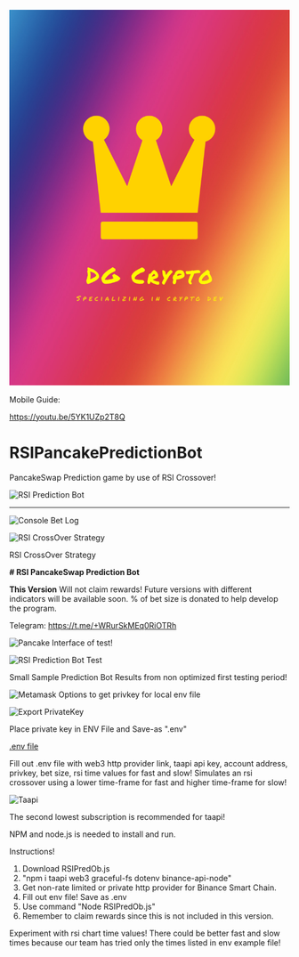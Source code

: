 ![DG Crypto](https://github.com/DGCrypto/PancakeSwap-Prediction-Bot-FREE/blob/main/CE5F5D29-F518-418F-BF5A-83848D64D4D4.jpeg)

Mobile Guide:

https://youtu.be/5YK1UZp2T8Q


# RSIPancakePredictionBot
PancakeSwap Prediction game by use of RSI Crossover!

![RSI Prediction Bot](https://github.com/DGCrypto/RSIPancakePredictionBot/blob/main/IMG_0183.jpg)
***
![Console Bet Log](https://github.com/DGCrypto/RSIPancakePredictionBot/blob/main/RSIPredBotConsole.png)

![RSI CrossOver Strategy](https://github.com/DGCrypto/RSIPancakePredictionBot/blob/main/E3BFD33A-8C91-464E-ABDE-D0A574A74786.jpeg)

RSI CrossOver Strategy

**# RSI PancakeSwap Prediction Bot**


**This Version** Will not claim rewards! 
Future versions with different indicators will be available soon.
 % of bet size is donated to help develop the program.


Telegram: https://t.me/+WRurSkMEq0RiOTRh




![Pancake Interface of test!](https://github.com/DGCrypto/RSIPancakePredictionBot/blob/main/RSIPredPancake.png)

![RSI Prediction Bot Test](https://github.com/DGCrypto/RSIPancakePredictionBot/blob/main/predbottest.PNG)

Small Sample Prediction Bot Results from non optimized first testing period!

![Metamask Options to get privkey for local env file](https://github.com/DGCrypto/RSIPancakePredictionBot/blob/main/options.PNG)

![Export PrivateKey](https://github.com/DGCrypto/RSIPancakePredictionBot/blob/main/exportprivkey.PNG)

Place private key in ENV File and Save-as ".env"

[.env file](https://github.com/DGCrypto/RSIPancakePredictionBot/blob/main/.env.example)

Fill out .env file with web3 http provider link, taapi api key, account address, privkey, bet size, rsi time values for fast and slow! Simulates an rsi crossover using a lower time-frame for fast and higher time-frame for slow!

![Taapi](https://github.com/DGCrypto/RSIPancakePredictionBot/blob/main/taapi%20(1).PNG)

The second lowest subscription is recommended for taapi!


NPM and node.js is needed to install and run.




Instructions!

1.   Download RSIPredOb.js
2.   "npm i taapi web3 graceful-fs dotenv binance-api-node"
3.   Get non-rate limited or private http provider for Binance Smart Chain.
3.   Fill out env file! Save as .env
4.   Use command "Node RSIPredOb.js"
5.   Remember to claim rewards since this is not included in this version.


Experiment with rsi chart time values! 
There could be better fast and slow times because our team has tried only the times listed in env example file!
